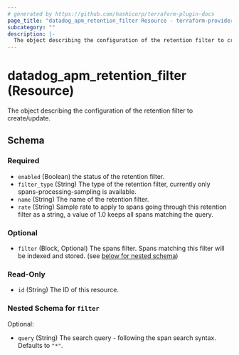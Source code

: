 ```yaml
---
# generated by https://github.com/hashicorp/terraform-plugin-docs
page_title: "datadog_apm_retention_filter Resource - terraform-provider-datadog"
subcategory: ""
description: |-
  The object describing the configuration of the retention filter to create/update.
---
```


# datadog_apm_retention_filter (Resource)

The object describing the configuration of the retention filter to create/update.



<!-- schema generated by tfplugindocs -->
## Schema

### Required

- `enabled` (Boolean) the status of the retention filter.
- `filter_type` (String) The type of the retention filter, currently only spans-processing-sampling is available.
- `name` (String) The name of the retention filter.
- `rate` (String) Sample rate to apply to spans going through this retention filter as a string, a value of 1.0 keeps all spans matching the query.

### Optional

- `filter` (Block, Optional) The spans filter. Spans matching this filter will be indexed and stored. (see [below for nested schema](#nestedblock--filter))

### Read-Only

- `id` (String) The ID of this resource.

<a id="nestedblock--filter"></a>
### Nested Schema for `filter`

Optional:

- `query` (String) The search query - following the span search syntax. Defaults to `"*"`.
